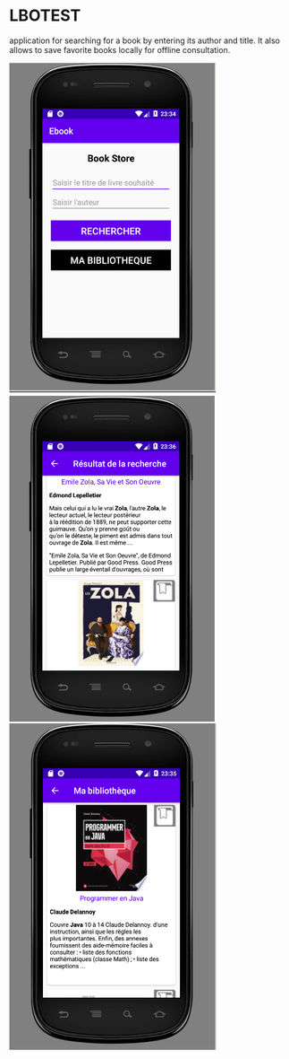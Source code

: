 # LBOTEST
application for searching for a book by entering its author and title. It also allows to save favorite books locally for offline consultation.

![alt tag](https://github.com/YounessZekki/LBOTEST/blob/master/home.png)
![alt tag](https://github.com/YounessZekki/LBOTEST/blob/master/list_book.png)
![alt tag](https://github.com/YounessZekki/LBOTEST/blob/master/my_biblio.png)
